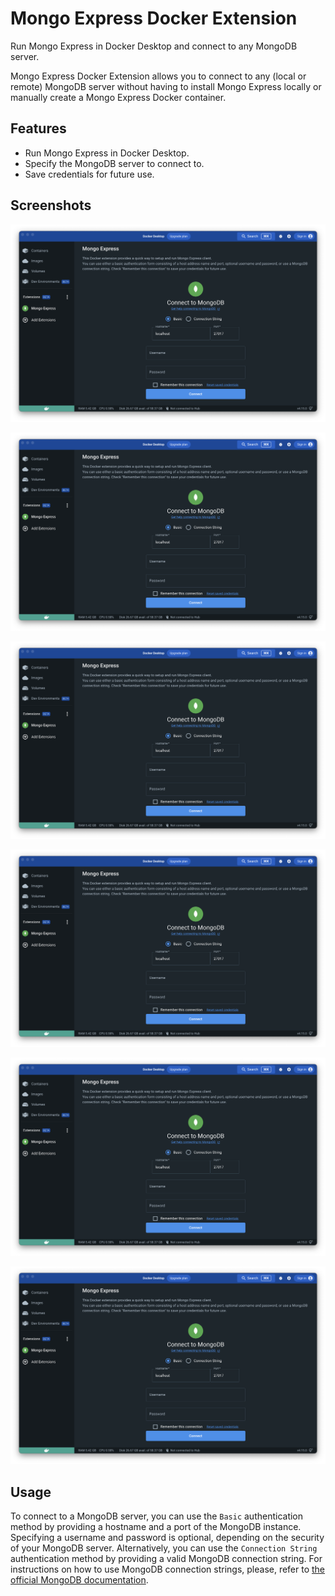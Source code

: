 # Mongo Express Docker Extension

Run Mongo Express in Docker Desktop and connect to any MongoDB server.

Mongo Express Docker Extension allows you to connect to any (local or remote) MongoDB server without having to install Mongo Express locally or manually create a Mongo Express Docker container.

## Features

- Run Mongo Express in Docker Desktop.
- Specify the MongoDB server to connect to.
- Save credentials for future use.

## Screenshots

![Login Page - Basic 1][1]

![Login Page - Basic 2][2]

![Login Page - Connection String][3]

![Loading Mongo Express][4]

![Mongo Express Dashboard][5]

![Service Unavailable][6]

## Usage

To connect to a MongoDB server, you can use the `Basic` authentication method by providing a hostname and a port of the
MongoDB instance. Specifying a username and password is optional, depending on the security of your MongoDB server.
Alternatively, you can use the `Connection String` authentication method by providing a valid MongoDB connection string.
For instructions on how to use MongoDB connection strings, please, refer to [the official MongoDB documentation][7].

[1]: https://raw.githubusercontent.com/Saniewski/mongo-express-docker-extension/main/docs/screenshots/01-login-page-basic-1.png
[2]: https://raw.githubusercontent.com/Saniewski/mongo-express-docker-extension/main/docs/screenshots/01-login-page-basic-1.png
[3]: https://raw.githubusercontent.com/Saniewski/mongo-express-docker-extension/main/docs/screenshots/01-login-page-basic-1.png
[4]: https://raw.githubusercontent.com/Saniewski/mongo-express-docker-extension/main/docs/screenshots/01-login-page-basic-1.png
[5]: https://raw.githubusercontent.com/Saniewski/mongo-express-docker-extension/main/docs/screenshots/01-login-page-basic-1.png
[6]: https://raw.githubusercontent.com/Saniewski/mongo-express-docker-extension/main/docs/screenshots/01-login-page-basic-1.png
[7]: https://www.mongodb.com/docs/manual/reference/connection-string/
